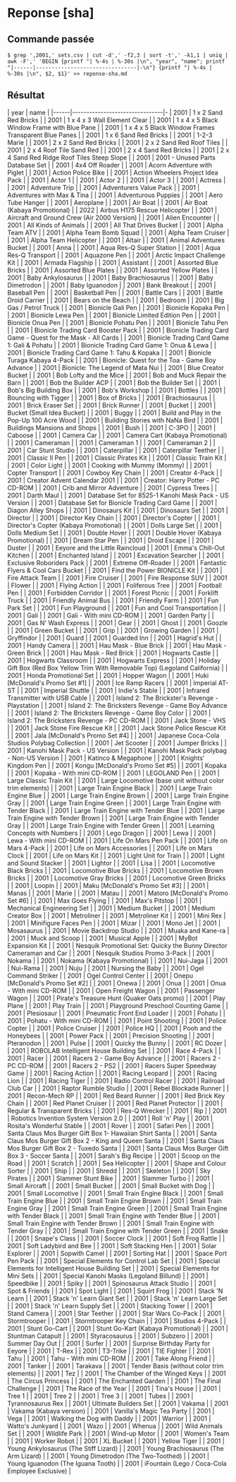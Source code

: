 # Reponse [sha]

## Commande passée

    $ grep ',2001,' sets.csv | cut -d',' -f2,3 | sort -t',' -k1,1 | uniq | awk -F',' 'BEGIN {printf "| %-4s | %-30s |\n", "year", "name"; printf "|------|--------------------------------|-\n"} {printf "| %-4s | %-30s |\n", $2, $1}' >> reponse-sha.md 


## Résultat

| year | name                           |
|------|--------------------------------|-
| 2001 | 1 x 2 Sand Red Bricks          |
| 2001 | 1 x 4 x 3 Wall Element Clear   |
| 2001 | 1 x 4 x 5 Black Window Frame with Blue Pane |
| 2001 | 1 x 4 x 5 Black Window Frames Transparent Blue Panes |
| 2001 | 1 x 6 Sand Red Bricks          |
| 2001 | 1-2-3 Marie                    |
| 2001 | 2 x 2 Sand Red Bricks          |
| 2001 | 2 x 2 Sand Red Roof Tiles      |
| 2001 | 2 x 4 Roof Tile Sand Red       |
| 2001 | 2 x 4 Sand Red Bricks          |
| 2001 | 2 x 4 Sand Red Ridge Roof Tiles Steep Slope |
| 2001 | 2001 - Unused Parts Database Set |
| 2001 | 4x4 Off Roader                 |
| 2001 | Acorn Adventure with Piglet    |
| 2001 | Action Police Bike             |
| 2001 | Action Wheelers Project Idea Pack |
| 2001 | Actor 1                        |
| 2001 | Actor 2                        |
| 2001 | Actor 3                        |
| 2001 | Actress                        |
| 2001 | Adventure Trip                 |
| 2001 | Adventurers Value Pack         |
| 2001 | Adventures with Max & Tina     |
| 2001 | Adventurous Puppies            |
| 2001 | Aero Tube Hanger               |
| 2001 | Aeroplane                      |
| 2001 | Air Boat                       |
| 2001 | Air Boat (Kabaya Promotional)  |
| 2022 | Airbus H175 Rescue Helicopter  |
| 2001 | Aircraft and Ground Crew (Air 2000 Version) |
| 2001 | Alien Encounter                |
| 2001 | All Kinds of Animals           |
| 2001 | All That Drives Bucket         |
| 2001 | Alpha Team ATV                 |
| 2001 | Alpha Team Bomb Squad          |
| 2001 | Alpha Team Cruiser             |
| 2001 | Alpha Team Helicopter          |
| 2001 | Altair                         |
| 2001 | Animal Adventures Bucket       |
| 2001 | Anna                           |
| 2001 | Aqua Res-Q Super Station       |
| 2001 | Aqua Res-Q Transport           |
| 2001 | Aquazone Pen                   |
| 2001 | Arctic Impact Challenge Kit    |
| 2001 | Armada Flagship                |
| 2001 | Assistant                      |
| 2001 | Assorted Blue Bricks           |
| 2001 | Assorted Blue Plates           |
| 2001 | Assorted Yellow Plates         |
| 2001 | Baby Ankylosaurus              |
| 2001 | Baby Brachiosaurus             |
| 2001 | Baby Dimetrodon                |
| 2001 | Baby Iguanodon                 |
| 2001 | Bank Breakout                  |
| 2001 | Baseball Pen                   |
| 2001 | Basketball Pen                 |
| 2001 | Battle Cars                    |
| 2001 | Battle Droid Carrier           |
| 2001 | Bears on the Beach             |
| 2001 | Bedroom                        |
| 2001 | Big Gas / Petrol Truck         |
| 2001 | Bionicle Gali Pen              |
| 2001 | Bionicle Kopaka Pen            |
| 2001 | Bionicle Lewa Pen              |
| 2001 | Bionicle Limited Edition Pen   |
| 2001 | Bionicle Onua Pen              |
| 2001 | Bionicle Pohatu Pen            |
| 2001 | Bionicle Tahu Pen              |
| 2001 | Bionicle Trading Card Booster Pack |
| 2001 | Bionicle Trading Card Game - Quest for the Mask - All Cards |
| 2001 | Bionicle Trading Card Game 1: Gali & Pohatu |
| 2001 | Bionicle Trading Card Game 1: Onua & Lewa |
| 2001 | Bionicle Trading Card Game 1: Tahu & Kopaka |
| 2001 | Bionicle Turaga Kabaya 4-Pack  |
| 2001 | Bionicle: Quest for the Toa - Game Boy Advance |
| 2001 | Bionicle: The Legend of Mata Nui |
| 2001 | Blue Creator Bucket            |
| 2001 | Bob Lofty and the Mice         |
| 2001 | Bob and Muck Repair the Barn   |
| 2001 | Bob the Builder ACP            |
| 2001 | Bob the Builder Set            |
| 2001 | Bob's Big Building Box         |
| 2001 | Bob's Workshop                 |
| 2001 | Bottles                        |
| 2001 | Bouncing with Tigger           |
| 2001 | Box of Bricks                  |
| 2001 | Brachiosaurus                  |
| 2001 | Brick Eraser Set               |
| 2001 | Brick Runner                   |
| 2001 | Bucket                         |
| 2001 | Bucket (Small Idea Bucket)     |
| 2001 | Buggy                          |
| 2001 | Build and Play in the Pop-Up 100 Acre Wood |
| 2001 | Building Stories with NaNa Bird |
| 2001 | Buildings Mansions and Shops   |
| 2001 | Bush                           |
| 2001 | C-3PO                          |
| 2001 | Caboose                        |
| 2001 | Camera Car                     |
| 2001 | Camera Cart (Kabaya Promotional) |
| 2001 | Cameraman                      |
| 2001 | Cameraman 1                    |
| 2001 | Cameraman 2                    |
| 2001 | Car Stunt Studio               |
| 2001 | Caterpillar                    |
| 2001 | Caterpillar Teether            |
| 2001 | Classic II Pen                 |
| 2001 | Classic Pirates Kit            |
| 2001 | Classic Train Kit              |
| 2001 | Color Light                    |
| 2001 | Cooking with Mummy (Mommy)     |
| 2001 | Copter Transport               |
| 2001 | Cowboy Key Chain               |
| 2001 | Creator 4-Pack                 |
| 2001 | Creator Advent Calendar 2001   |
| 2001 | Creator: Harry Potter - PC CD-ROM |
| 2001 | Crib and Mirror Adventure      |
| 2001 | Cypress Trees                  |
| 2001 | Darth Maul                     |
| 2001 | Database Set for 8525-1 Kanohi Mask Pack - US Version |
| 2001 | Database Set for Bionicle Trading Card Game |
| 2001 | Diagon Alley Shops             |
| 2001 | Dinosaurs Kit                  |
| 2001 | Dinosaurs Set                  |
| 2001 | Director                       |
| 2001 | Director Key Chain             |
| 2001 | Director's Copter              |
| 2001 | Director's Copter (Kabaya Promotional) |
| 2001 | Dolls Large Set                |
| 2001 | Dolls Medium Set               |
| 2001 | Double Hover                   |
| 2001 | Double Hover (Kabaya Promotional) |
| 2001 | Dream Star Pen                 |
| 2001 | Droid Escape                   |
| 2001 | Duster                         |
| 2001 | Eeyore and the Little Raincloud |
| 2001 | Emma's Chill-Out Kitchen       |
| 2001 | Enchanted Island               |
| 2001 | Excavation Searcher            |
| 2001 | Exclusive Roboriders Pack      |
| 2001 | Extreme Off-Roader             |
| 2001 | Fantastic Flyers & Cool Cars Bucket |
| 2001 | Find the Power BIONICLE Kit    |
| 2001 | Fire Attack Team               |
| 2001 | Fire Cruiser                   |
| 2001 | Fire Response SUV              |
| 2001 | Flower                         |
| 2001 | Flying Action                  |
| 2001 | Foliferous Tree                |
| 2001 | Football Pen                   |
| 2001 | Forbidden Corridor             |
| 2001 | Forest Picnic                  |
| 2001 | Forklift Truck                 |
| 2001 | Friendly Animal Bus            |
| 2001 | Friendly Farm                  |
| 2001 | Fun Park Set                   |
| 2001 | Fun Playground                 |
| 2001 | Fun and Cool Transportation    |
| 2001 | Gali                           |
| 2001 | Gali - With mini CD-ROM        |
| 2001 | Garden Party                   |
| 2001 | Gas N' Wash Express            |
| 2001 | Gear                           |
| 2001 | Ghost                          |
| 2001 | Goozle                         |
| 2001 | Green Bucket                   |
| 2001 | Grip                           |
| 2001 | Growing Garden                 |
| 2001 | Gryffindor                     |
| 2001 | Guard                          |
| 2001 | Guarded Inn                    |
| 2001 | Hagrid's Hut                   |
| 2001 | Handy Camera                   |
| 2001 | Hau Mask - Blue Brick          |
| 2001 | Hau Mask - Green Brick         |
| 2001 | Hau Mask - Red Brick           |
| 2001 | Hogwarts Castle                |
| 2001 | Hogwarts Classroom             |
| 2001 | Hogwarts Express               |
| 2001 | Holiday Gift Box (Red Box Yellow Trim With Removable Top) (Legoland California) |
| 2001 | Honda Promotional Set          |
| 2001 | Hopper Wagon                   |
| 2001 | Huki [McDonald's Promo Set #1] |
| 2001 | Ice Ramp Racers                |
| 2001 | Imperial AT-ST                 |
| 2001 | Imperial Shuttle               |
| 2001 | Indie's Stable                 |
| 2001 | Infrared Transmitter with USB Cable |
| 2001 | Island 2: The Brickster's Revenge - Playstation |
| 2001 | Island 2: The Bricksters Revenge - Game Boy Advance |
| 2001 | Island 2: The Bricksters Revenge - Game Boy Color |
| 2001 | Island 2: The Bricksters Revenge - PC CD-ROM |
| 2001 | Jack Stone - VHS               |
| 2001 | Jack Stone Fire Rescue Kit     |
| 2001 | Jack Stone Police Rescue Kit   |
| 2001 | Jala [McDonald's Promo Set #4] |
| 2001 | Japanese Coca-Cola Studios Polybag Collection |
| 2001 | Jet Scooter                    |
| 2001 | Jumper Bricks                  |
| 2001 | Kanohi Mask Pack - US Version  |
| 2001 | Kanohi Mask Pack polybag - Non-US Version |
| 2001 | Katinco & Megaphone            |
| 2001 | Knights' Kingdom Pen           |
| 2001 | Kongu [McDonald's Promo Set #5] |
| 2001 | Kopaka                         |
| 2001 | Kopaka - With mini CD-ROM      |
| 2001 | LEGOLAND Pen                   |
| 2001 | Large Classic Train Kit        |
| 2001 | Large Locomotive (base unit without color trim elements) |
| 2001 | Large Train Engine Black       |
| 2001 | Large Train Engine Blue        |
| 2001 | Large Train Engine Brown       |
| 2001 | Large Train Engine Gray        |
| 2001 | Large Train Engine Green       |
| 2001 | Large Train Engine with Tender Black |
| 2001 | Large Train Engine with Tender Blue |
| 2001 | Large Train Engine with Tender Brown |
| 2001 | Large Train Engine with Tender Gray |
| 2001 | Large Train Engine with Tender Green |
| 2001 | Learning Concepts with Numbers |
| 2001 | Lego Dragon                    |
| 2001 | Lewa                           |
| 2001 | Lewa - With mini CD-ROM        |
| 2001 | Life On Mars Pen Pack          |
| 2001 | Life on Mars 4-Pack            |
| 2001 | Life on Mars Accessories       |
| 2001 | Life on Mars Clock             |
| 2001 | Life on Mars Kit               |
| 2001 | Light Unit for Train           |
| 2001 | Light and Sound Stacker        |
| 2001 | Lightor                        |
| 2001 | Lisa                           |
| 2001 | Locomotive Black Bricks        |
| 2001 | Locomotive Blue Bricks         |
| 2001 | Locomotive Brown Bricks        |
| 2001 | Locomotive Gray Bricks         |
| 2001 | Locomotive Green Bricks        |
| 2001 | Loopin                         |
| 2001 | Maku [McDonald's Promo Set #3] |
| 2001 | Manas                          |
| 2001 | Marie                          |
| 2001 | Matau                          |
| 2001 | Matoro [McDonald's Promo Set #6] |
| 2001 | Max Goes Flying                |
| 2001 | Max's Pitstop                  |
| 2001 | Mechanical Engineering Set     |
| 2001 | Medium Bucket                  |
| 2001 | Medium Creator Box             |
| 2001 | Metroliner                     |
| 2001 | Metroliner Kit                 |
| 2001 | Mini Rex                       |
| 2001 | Minifigure Faces Pen           |
| 2001 | Mizar                          |
| 2001 | Mono Jet                       |
| 2001 | Mosasaurus                     |
| 2001 | Movie Backdrop Studio          |
| 2001 | Muaka and Kane-ra              |
| 2001 | Muck and Scoop                 |
| 2001 | Musical Apple                  |
| 2001 | MyBot Expansion Kit            |
| 2001 | Nesquik Promotional Set: Quicky the Bunny Director Cameraman and Car |
| 2001 | Nesquik Studios Promo 3-Pack   |
| 2001 | Nokama                         |
| 2001 | Nokama (Kabaya Promotional)    |
| 2001 | Nui-Jaga                       |
| 2001 | Nui-Rama                       |
| 2001 | Nuju                           |
| 2001 | Nursing the Baby               |
| 2001 | Ogel Command Striker           |
| 2001 | Ogel Control Center            |
| 2001 | Onepu [McDonald's Promo Set #2] |
| 2001 | Onewa                          |
| 2001 | Onua                           |
| 2001 | Onua - With mini CD-ROM        |
| 2001 | Open Freight Wagon             |
| 2001 | Passenger Wagon                |
| 2001 | Pirate's Treasure Hunt (Quaker Oats promo) |
| 2001 | Play Plane                     |
| 2001 | Play Train                     |
| 2001 | Playground Preschool Counting Game |
| 2001 | Plesiosaur                     |
| 2001 | Pneumatic Front End Loader     |
| 2001 | Pohatu                         |
| 2001 | Pohatu - With mini CD-ROM      |
| 2001 | Point Shooting                 |
| 2001 | Police Copter                  |
| 2001 | Police Cruiser                 |
| 2001 | Police HQ                      |
| 2001 | Pooh and the Honeybees         |
| 2001 | Power Pack                     |
| 2001 | Precision Shooting             |
| 2001 | Pteranodon                     |
| 2001 | Pulse                          |
| 2001 | Quicky the Bunny               |
| 2001 | RC Dozer                       |
| 2001 | ROBOLAB Intelligent House Building Set |
| 2001 | Race 4-Pack                    |
| 2001 | Racer                          |
| 2001 | Racers 2 - Game Boy Advance    |
| 2001 | Racers 2 - PC CD-ROM           |
| 2001 | Racers 2 - PS2                 |
| 2001 | Racers Super Speedway Game     |
| 2001 | Racing Action                  |
| 2001 | Racing Leopard                 |
| 2001 | Racing Lion                    |
| 2001 | Racing Tiger                   |
| 2001 | Radio Control Racer            |
| 2001 | Railroad Club Car              |
| 2001 | Raptor Rumble Studio           |
| 2001 | Rebel Blockade Runner          |
| 2001 | Recon-Mech RP                  |
| 2001 | Red Beard Runner               |
| 2001 | Red Brick Key Chain            |
| 2001 | Red Planet Cruiser             |
| 2001 | Red Planet Protector           |
| 2001 | Regular & Transparent Bricks   |
| 2001 | Res-Q Wrecker                  |
| 2001 | Rip                            |
| 2001 | Robotics Invention System Version 2.0 |
| 2001 | Roll 'n' Play                  |
| 2001 | Rosita's Wonderful Stable      |
| 2001 | Rover                          |
| 2001 | Safari Pen                     |
| 2001 | Santa Claus Mos Burger Gift Box 1- Hawaiian Shirt Santa |
| 2001 | Santa Claus Mos Burger Gift Box 2 - King and Queen Santa |
| 2001 | Santa Claus Mos Burger Gift Box 2 - Tuxedo Santa |
| 2001 | Santa Claus Mos Burger Gift Box 3 - Soccer Santa |
| 2001 | Sarah's Big Recipe             |
| 2001 | Scoop on the Road              |
| 2001 | Scratch                        |
| 2001 | Sea Helicopter                 |
| 2001 | Shape and Colour Sorter        |
| 2001 | Ship                           |
| 2001 | Shredd                         |
| 2001 | Skeleton                       |
| 2001 | Sky Pirates                    |
| 2001 | Slammer Stunt Bike             |
| 2001 | Slammer Turbo                  |
| 2001 | Small Aircraft                 |
| 2001 | Small Bucket                   |
| 2001 | Small Bucket with Dog          |
| 2001 | Small Locomotive               |
| 2001 | Small Train Engine Black       |
| 2001 | Small Train Engine Blue        |
| 2001 | Small Train Engine Brown       |
| 2001 | Small Train Engine Gray        |
| 2001 | Small Train Engine Green       |
| 2001 | Small Train Engine with Tender Black |
| 2001 | Small Train Engine with Tender Blue |
| 2001 | Small Train Engine with Tender Brown |
| 2001 | Small Train Engine with Tender Gray |
| 2001 | Small Train Engine with Tender Green |
| 2001 | Snake                          |
| 2001 | Snape's Class                  |
| 2001 | Soccer Clock                   |
| 2001 | Soft Frog Rattle               |
| 2001 | Soft Ladybird and Bee          |
| 2001 | Soft Stacking Hen              |
| 2001 | Solar Explorer                 |
| 2001 | Sopwith Camel                  |
| 2001 | Sorting Hat                    |
| 2001 | Space Port Pen Pack            |
| 2001 | Special Elements for Control Lab Set |
| 2001 | Special Elements for Intelligent House Building Set |
| 2001 | Special Elements for Mini Sets |
| 2001 | Special Kanohi Masks (Legoland Billund) |
| 2001 | Speedbike                      |
| 2001 | Spiky                          |
| 2001 | Spinosaurus Attack Studio      |
| 2001 | Spot & Friends                 |
| 2001 | Spot Light                     |
| 2001 | Squirt Frog                    |
| 2001 | Stack 'N Learn                 |
| 2001 | Stack 'n' Learn Giant Set      |
| 2001 | Stack 'n' Learn Large Set      |
| 2001 | Stack 'n' Learn Supply Set     |
| 2001 | Stacking Tower                 |
| 2001 | Stand Camera                   |
| 2001 | Star Teether                   |
| 2001 | Star Wars Co-Pack              |
| 2001 | Stormtrooper                   |
| 2001 | Stormtrooper Key Chain         |
| 2001 | Studios 4-Pack                 |
| 2001 | Stunt Go-Cart                  |
| 2001 | Stunt Go-Kart (Kabaya Promotional) |
| 2001 | Stuntman Catapult              |
| 2001 | Styracosaurus                  |
| 2001 | Subzero                        |
| 2001 | Summer Day Out                 |
| 2001 | Surfer                         |
| 2001 | Surprise Birthday Party for Eeyore |
| 2001 | T-Rex                          |
| 2001 | T3-Trike                       |
| 2001 | TIE Fighter                    |
| 2001 | Tahu                           |
| 2001 | Tahu - With mini CD-ROM        |
| 2001 | Take Along Friend              |
| 2001 | Tanker                         |
| 2001 | Tarakava                       |
| 2001 | Tender Basis (without color trim elements) |
| 2001 | Tez                            |
| 2001 | The Chamber of the Winged Keys |
| 2001 | The Circus Princess            |
| 2001 | The Enchanted Garden           |
| 2001 | The Final Challenge            |
| 2001 | The Race of the Year           |
| 2001 | Tina's House                   |
| 2001 | Tree 1                         |
| 2001 | Tree 2                         |
| 2001 | Tree 3                         |
| 2001 | Tubes                          |
| 2001 | Tyrannosaurus Rex              |
| 2001 | Ultimate Builders Set          |
| 2001 | Vakama                         |
| 2001 | Vakama (Kabaya version)        |
| 2001 | Vanilla's Magic Tea Party      |
| 2001 | Vega                           |
| 2001 | Walking the Dog with Daddy     |
| 2001 | Warrior                        |
| 2001 | Watto's Junkyard               |
| 2001 | Wazo                           |
| 2001 | Whenua                         |
| 2001 | Wild Animals Set               |
| 2001 | Wildlife Park                  |
| 2001 | Wind-up Motor                  |
| 2001 | Women's Team                   |
| 2001 | Worker Robot                   |
| 2001 | XL Bucket                      |
| 2001 | Yellow Tiger                   |
| 2001 | Young Ankylosaurus (The Stiff Lizard) |
| 2001 | Young Brachiosaurus (The Arm Lizard) |
| 2001 | Young Dimetrodon (The Two-Toothed) |
| 2001 | Young Iguanodon (The Iguana Tooth) |
| 2001 | iFountain (Lego / Coca-Cola Employee Exclusive) |

